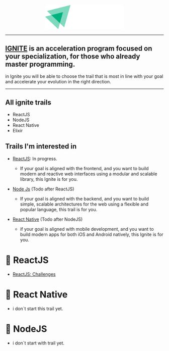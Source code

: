 <p align="center">
   <img src=".github/docs/images/igniteLogo.svg" width="250"/>
</p>

---

## [IGNITE](https://www.rocketseat.com.br/ignite) is an acceleration program focused on your specialization, for those who already master programming.

in Ignite you will be able to choose the trail that is most in line with your goal and accelerate your evolution in the right direction.

---

## All ignite trails

- ReactJS
- NodeJS
- React Native
- Elixir

## Trails I'm interested in

- [ReactJS](#rocket-ReactJS): In progress.

  - If your goal is aligned with the frontend,
    and you want to build modern and reactive web interfaces using a modular and scalable library, this Ignite is for you.

- [Node Js](#rocket-NodeJS) (Todo after ReactJS)

  - If your goal is aligned with the backend,
    and you want to build simple, scalable architectures for the web using a flexible and popular language, this trail is for you.

- [React Native](#rocket-React-Native) (Todo after NodeJS)
  - if your goal is aligned with mobile development,
    and you want to build modern apps for both iOS and Android natively, this Ignite is for you.

# :rocket: ReactJS

- [ReactJS: Challenges](https://github.com/Rafaelb4rros/Ignite-bootcamp/tree/main/ReactJS)

# :rocket: React Native

- i don`t start this trail yet.

# :rocket: NodeJS

- i don`t start with trail yet.
